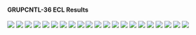 #### GRUPCNTL-36 ECL Results

![](ECL/GRUPCNTL-36-Field_Production_Comparison_Plot.png)
![](ECL/GRUPCNTL-36-Field_Sales_Gas_Production_Comparison_Plot.png)
![](ECL/GRUPCNTL-36-Field_Water_Injection_Comparison_Plot.png)
![](ECL/GRUPCNTL-36-Group_INJE_Gas_Injection_Comparison_Plot.png)
![](ECL/GRUPCNTL-36-Group_INJE_Water_Injection_Comparison_Plot.png)
![](ECL/GRUPCNTL-36-Group_PROD_Production_Comparison_Plot.png)
![](ECL/GRUPCNTL-36-Well_INJ1_Gas_Injection_Comparison_Plot.png)
![](ECL/GRUPCNTL-36-Well_INJ1_Water_Injection_Performance.png)
![](ECL/GRUPCNTL-36-Well_INJ2_Water_Injection_Performance.png)
![](ECL/GRUPCNTL-36-Well_PROD1_Pressure_Comparison_Plot.png)
![](ECL/GRUPCNTL-36-Well_PROD1_Production_and_Mode_of_Control_Plot.png)
![](ECL/GRUPCNTL-36-Well_PROD1_Production_Performance.png)
![](ECL/GRUPCNTL-36-Well_PROD2_Pressure_Comparison_Plot.png)
![](ECL/GRUPCNTL-36-Well_PROD2_Production_and_Mode_of_Control_Plot.png)
![](ECL/GRUPCNTL-36-Well_PROD2_Production_Performance.png)
![](ECL/GRUPCNTL-36-Well_PROD3_Pressure_Comparison_Plot.png)
![](ECL/GRUPCNTL-36-Well_PROD3_Production_and_Mode_of_Control_Plot.png)
![](ECL/GRUPCNTL-36-Well_PROD3_Production_Performance.png)
![](ECL/GRUPCNTL-36-Well_PROD4_Pressure_Comparison_Plot.png)
![](ECL/GRUPCNTL-36-Well_PROD4_Production_and_Mode_of_Control_Plot.png)
![](ECL/GRUPCNTL-36-Well_PROD4_Production_Performance.png)
